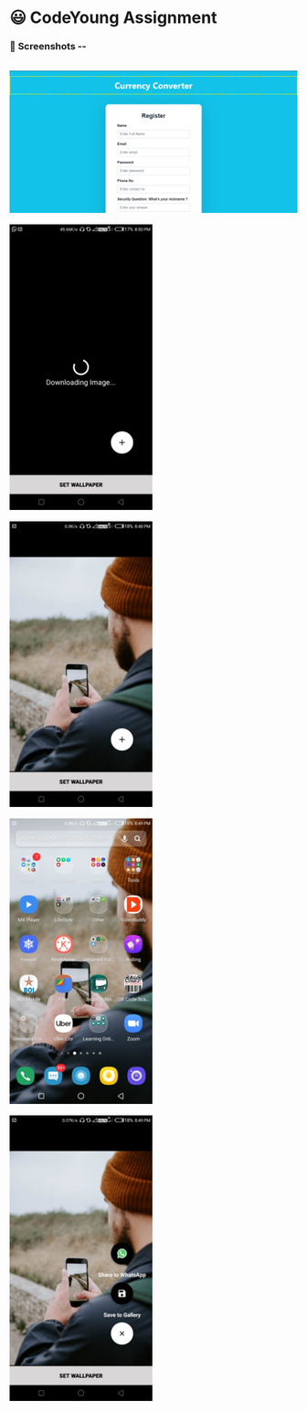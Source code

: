 <h1>😃 CodeYoung Assignment </h1>


<h3>📱 <b>Screenshots</b> --</h3>
<br>

<img src="https://github.com/KingSujeet/currency-converter-using-react-by-sujeet-thakur/blob/main/Capture.PNG" >
<br><br>



<img src="https://github.com/KingSujeet/Awesome_Wallpaper/blob/master/WhatsApp%20Image%202020-09-12%20at%2011.54.32%20AM%20(1).jpeg" width="250">
<br><br>



<img src="https://github.com/KingSujeet/Awesome_Wallpaper/blob/master/WhatsApp%20Image%202020-09-12%20at%2011.54.32%20AM%20(2).jpeg" width="250">
<br><br>



<img src="https://github.com/KingSujeet/Awesome_Wallpaper/blob/master/WhatsApp%20Image%202020-09-12%20at%2011.54.32%20AM%20(4).jpeg" width="250">
<br><br>



<img src="https://github.com/KingSujeet/Awesome_Wallpaper/blob/master/WhatsApp%20Image%202020-09-12%20at%2011.54.33%20AM.jpeg" width="250">



